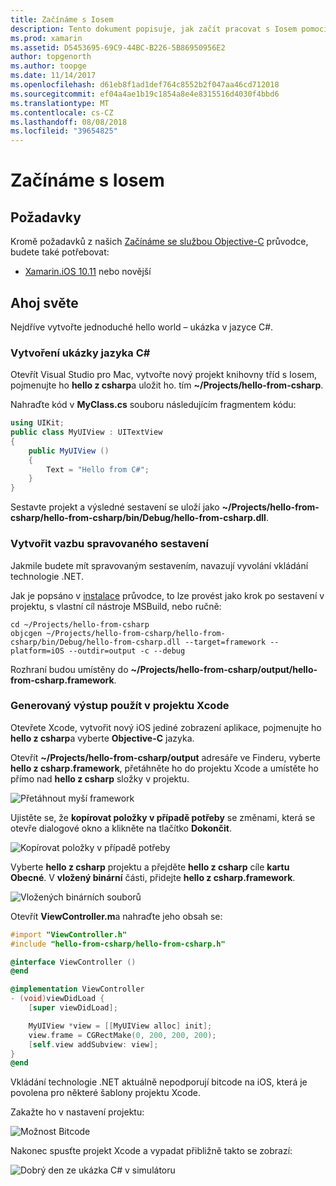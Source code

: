 ```yaml
---
title: Začínáme s Iosem
description: Tento dokument popisuje, jak začít pracovat s Iosem pomocí vkládání technologie .NET. Tento článek popisuje požadavky a představuje ukázkovou aplikaci do ukazují, jak vytvořit vazbu spravovaného sestavení a použít výstup v projektu Xcode.
ms.prod: xamarin
ms.assetid: D5453695-69C9-44BC-B226-5B86950956E2
author: topgenorth
ms.author: toopge
ms.date: 11/14/2017
ms.openlocfilehash: d61eb8f1ad1def764c8552b2f047aa46cd712018
ms.sourcegitcommit: ef04a4ae1b19c1854a8e4e8315516d4030f4bbd6
ms.translationtype: MT
ms.contentlocale: cs-CZ
ms.lasthandoff: 08/08/2018
ms.locfileid: "39654825"
---
```

# <a name="getting-started-with-ios"></a>Začínáme s Iosem

## <a name="requirements"></a>Požadavky

Kromě požadavků z našich [Začínáme se službou Objective-C](~/tools/dotnet-embedding/get-started/objective-c/index.md) průvodce, budete také potřebovat:

* [Xamarin.iOS 10.11](https://visualstudio.microsoft.com/xamarin/) nebo novější

## <a name="hello-world"></a>Ahoj světe

Nejdříve vytvořte jednoduché hello world – ukázka v jazyce C#.

### <a name="create-c-sample"></a>Vytvoření ukázky jazyka C#

Otevřít Visual Studio pro Mac, vytvořte nový projekt knihovny tříd s Iosem, pojmenujte ho **hello z csharp**a uložit ho. tím **~/Projects/hello-from-csharp**.

Nahraďte kód v **MyClass.cs** souboru následujícím fragmentem kódu:

```csharp
using UIKit;
public class MyUIView : UITextView
{
    public MyUIView ()
    {
        Text = "Hello from C#";
    }
}
```

Sestavte projekt a výsledné sestavení se uloží jako **~/Projects/hello-from-csharp/hello-from-csharp/bin/Debug/hello-from-csharp.dll**.

### <a name="bind-the-managed-assembly"></a>Vytvořit vazbu spravovaného sestavení

Jakmile budete mít spravovaným sestavením, navazují vyvolání vkládání technologie .NET.

Jak je popsáno v [instalace](~/tools/dotnet-embedding/get-started/install/install.md) průvodce, to lze provést jako krok po sestavení v projektu, s vlastní cíl nástroje MSBuild, nebo ručně:

```shell
cd ~/Projects/hello-from-csharp
objcgen ~/Projects/hello-from-csharp/hello-from-csharp/bin/Debug/hello-from-csharp.dll --target=framework --platform=iOS --outdir=output -c --debug
```

Rozhraní budou umístěny do **~/Projects/hello-from-csharp/output/hello-from-csharp.framework**.

### <a name="use-the-generated-output-in-an-xcode-project"></a>Generovaný výstup použít v projektu Xcode

Otevřete Xcode, vytvořit nový iOS jediné zobrazení aplikace, pojmenujte ho **hello z csharp**a vyberte **Objective-C** jazyka.

Otevřít **~/Projects/hello-from-csharp/output** adresáře ve Finderu, vyberte **hello z csharp.framework**, přetáhněte ho do projektu Xcode a umístěte ho přímo nad **hello z csharp**  složky v projektu.

![Přetáhnout myší framework](ios-images/hello-from-csharp-ios-drag-drop-framework.png)

Ujistěte se, že **kopírovat položky v případě potřeby** se změnami, která se otevře dialogové okno a klikněte na tlačítko **Dokončit**.

![Kopírovat položky v případě potřeby](ios-images/hello-from-csharp-ios-copy-items-if-needed.png)

Vyberte **hello z csharp** projektu a přejděte **hello z csharp** cíle **kartu Obecné**. V **vložený binární** části, přidejte **hello z csharp.framework**.

![Vložených binárních souborů](ios-images/hello-from-csharp-ios-embedded-binaries.png)

Otevřít **ViewController.m**a nahraďte jeho obsah se:

```objective-c
#import "ViewController.h"
#include "hello-from-csharp/hello-from-csharp.h"

@interface ViewController ()
@end

@implementation ViewController
- (void)viewDidLoad {
    [super viewDidLoad];

    MyUIView *view = [[MyUIView alloc] init];
    view.frame = CGRectMake(0, 200, 200, 200);
    [self.view addSubview: view];
}
@end
```

Vkládání technologie .NET aktuálně nepodporují bitcode na iOS, která je povolena pro některé šablony projektu Xcode. 

Zakažte ho v nastavení projektu:

![Možnost Bitcode](../../images/ios-bitcode-option.png)

Nakonec spusťte projekt Xcode a vypadat přibližně takto se zobrazí:

![Dobrý den ze ukázka C# v simulátoru](ios-images/hello-from-csharp-ios.png)
